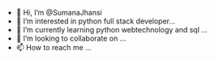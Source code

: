 - 👋 Hi, I’m @SumanaJhansi
- 👀 I’m interested in python full stack developer...
- 🌱 I’m currently learning python webtechnology and sql ...
- 💞️ I’m looking to collaborate on ...
- 📫 How to reach me ...

<!---
SumanaJhansi/SumanaJhansi is a ✨ special ✨ repository because its `README.md` (this file) appears on your GitHub profile.
You can click the Preview link to take a look at your changes.
--->
